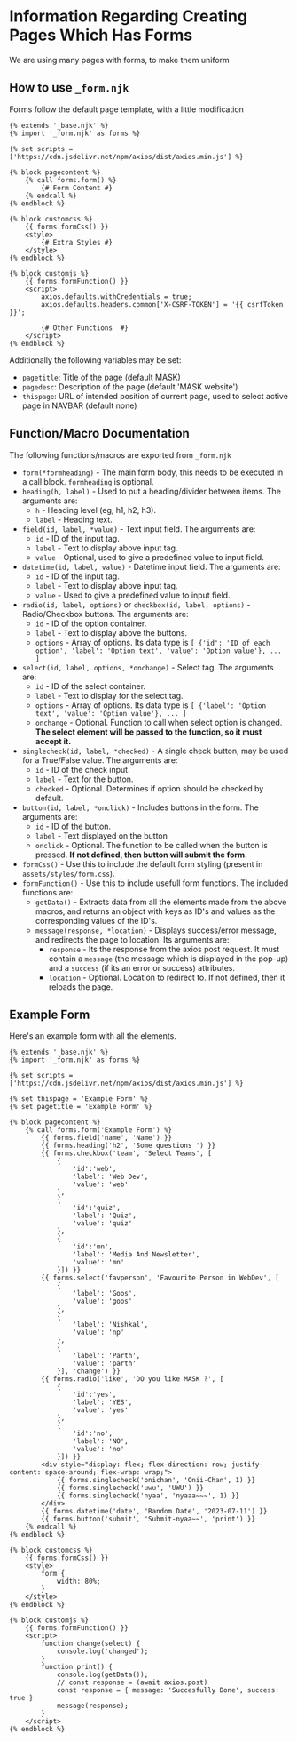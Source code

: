 # Information Regarding Creating Pages Which Has Forms

We are using many pages with forms, to make them uniform



## How to use `_form.njk`

Forms follow the default page template, with a little modification

```jinja
{% extends '_base.njk' %}
{% import '_form.njk' as forms %}

{% set scripts = ['https://cdn.jsdelivr.net/npm/axios/dist/axios.min.js'] %}

{% block pagecontent %}
	{% call forms.form() %}
		{# Form Content #}
	{% endcall %}
{% endblock %}

{% block customcss %}
	{{ forms.formCss() }}
	<style>
		{# Extra Styles #}
	</style>
{% endblock %}

{% block customjs %}
	{{ forms.formFunction() }}
	<script>
		axios.defaults.withCredentials = true;
		axios.defaults.headers.common['X-CSRF-TOKEN'] = '{{ csrfToken }}';

		{# Other Functions  #}
	</script>
{% endblock %}
```

Additionally the following variables may be set:

- `pagetitle`: Title of the page (default MASK)
- `pagedesc`: Description of the page (default 'MASK website')
- `thispage`: URL of intended position of current page, used to select active page in NAVBAR (default none)

## Function/Macro Documentation

The following functions/macros are exported from `_form.njk`

- `form(*formheading)` - The main form body, this needs to be executed in a call block. `formheading` is optional.
- `heading(h, label)` - Used to put a heading/divider between items. The arguments are:
  - `h` - Heading level (eg, h1, h2, h3).
  - `label` - Heading text.
- `field(id, label, *value)` - Text input field. The arguments are:
  - `id` - ID of the input tag.
  - `label` - Text to display above input tag.
  - `value` - Optional, used to give a predefined value to input field.
- `datetime(id, label, value)` - Datetime input field. The arguments are:
  - `id` - ID of the input tag.
  - `label` - Text to display above input tag.
  - `value` - Used to give a predefined value to input field.
- `radio(id, label, options)` or `checkbox(id, label, options)` - Radio/Checkbox buttons. The arguments are:
  - `id` - ID of the option container.
  - `label` - Text to display above the buttons.
  - `options` - Array of options. Its data type is `[ {'id': 'ID of each option', 'label': 'Option text', 'value': 'Option value'}, ... ]`
- `select(id, label, options, *onchange)` - Select tag. The arguments are: 
  - `id` - ID of the select container.
  - `label` - Text to display for the select tag.
  - `options` - Array of options. Its data type is `[ {'label': 'Option text', 'value': 'Option value'}, ... ]`
  - `onchange` - Optional. Function to call when select option is changed. **The select element will be passed to the function, so it must accept it.**
- `singlecheck(id, label, *checked)` - A single check button, may be used for a True/False value. The arguments are:
  - `id` - ID of the check input.
  - `label` - Text for the button.
  - `checked` - Optional. Determines if option should be checked by default.
- `button(id, label, *onclick)` - Includes buttons in the form. The arguments are:
  - `id` - ID of the button.
  - `label` - Text displayed on the button
  - `onclick` - Optional. The function to be called when the button is pressed. **If not defined, then button will submit the form.**
- `formCss()` - Use this to include the default form styling (present in `assets/styles/form.css`).
- `formFunction()` - Use this to include usefull form functions. The included functions are:
  - `getData()` - Extracts data from all the elements made from the above macros, and returns an object with keys as ID's and values as the corresponding values of the ID's.
  - `message(response, *location)` - Displays success/error message, and redirects the page to location. Its arguments are:
    - `response` - Its the response from the axios post request. It must contain a `message` (the message which is displayed in the pop-up) and a `success` (if its an error or success) attributes.
    - `location` - Optional. Location to redirect to. If not defined, then it reloads the page.

## Example Form

Here's an example form with all the elements.

```jinja
{% extends '_base.njk' %}
{% import '_form.njk' as forms %}

{% set scripts = ['https://cdn.jsdelivr.net/npm/axios/dist/axios.min.js'] %}

{% set thispage = 'Example Form' %}
{% set pagetitle = 'Example Form' %}

{% block pagecontent %}
	{% call forms.form('Example Form') %}
		{{ forms.field('name', 'Name') }}
		{{ forms.heading('h2', 'Some questions ') }}
		{{ forms.checkbox('team', 'Select Teams', [
			{
				'id':'web',
				'label': 'Web Dev',
				'value': 'web'
			},
			{
				'id':'quiz',
				'label': 'Quiz',
				'value': 'quiz'
			},
			{
				'id':'mn',
				'label': 'Media And Newsletter',
				'value': 'mn'
			}]) }}
		{{ forms.select('favperson', 'Favourite Person in WebDev', [
			{
				'label': 'Goos',
				'value': 'goos'
			},
			{
				'label': 'Nishkal',
				'value': 'np'
			},
			{
				'label': 'Parth',
				'value': 'parth'
			}], 'change') }}
		{{ forms.radio('like', 'DO you like MASK ?', [
			{
				'id':'yes',
				'label': 'YES',
				'value': 'yes'
			},
			{
				'id':'no',
				'label': 'NO',
				'value': 'no'
			}]) }}
		<div style="display: flex; flex-direction: row; justify-content: space-around; flex-wrap: wrap;">
			{{ forms.singlecheck('onichan', 'Onii-Chan', 1) }}
			{{ forms.singlecheck('uwu', 'UWU') }}
			{{ forms.singlecheck('nyaa', 'nyaaa~~~', 1) }}
		</div>
		{{ forms.datetime('date', 'Random Date', '2023-07-11') }}
		{{ forms.button('submit', 'Submit-nyaa~~', 'print') }}
	{% endcall %}
{% endblock %}

{% block customcss %}
	{{ forms.formCss() }}
	<style>
		form {
			width: 80%;
		}
	</style>
{% endblock %}

{% block customjs %}
	{{ forms.formFunction() }}
	<script>
		function change(select) {
			console.log('changed');
		}
		function print() {
			console.log(getData());
			// const response = (await axios.post)
			const response = { message: 'Succesfully Done', success: true }
			message(response);
		}
	</script>
{% endblock %}
```
